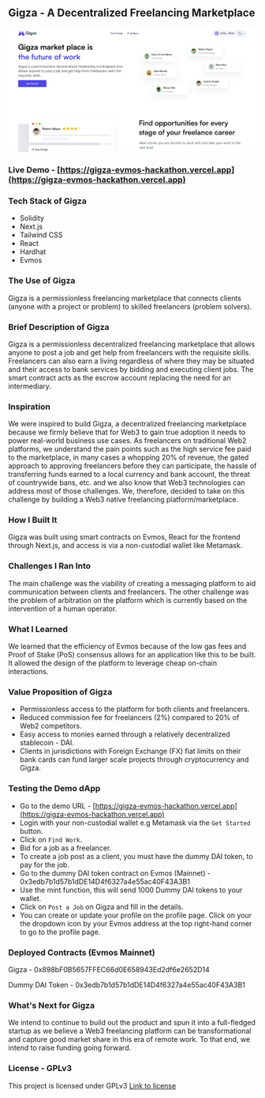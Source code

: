 ## Gigza - A Decentralized Freelancing Marketplace

![Gigza Homepage](gigza.png "Gigza Homepage")

### Live Demo - [https://gigza-evmos-hackathon.vercel.app](https://gigza-evmos-hackathon.vercel.app)

### Tech Stack of Gigza
* Solidity
* Next.js
* Tailwind CSS
* React
* Hardhat
* Evmos

### The Use of Gigza
Gigza is a permissionless freelancing marketplace that connects clients (anyone with a project or problem) to skilled freelancers (problem solvers).

### Brief Description of Gigza
Gigza is a permissionless decentralized freelancing marketplace that allows anyone to post a job and get help from freelancers with the requisite skills. Freelancers can also earn a living regardless of where they may be situated and their access to bank services by bidding and executing client jobs. The smart contract acts as the escrow account replacing the need for an intermediary.

### Inspiration
We were inspired to build Gigza, a decentralized freelancing marketplace because we firmly believe that for Web3 to gain true adoption it needs to power real-world business use cases. As freelancers on traditional Web2 platforms, we understand the pain points such as the high service fee paid to the marketplace, in many cases a whopping 20% of revenue, the gated approach to approving freelancers before they can participate, the hassle of transferring funds earned to a local currency and bank account, the threat of countrywide bans, etc. and we also know that Web3 technologies can address most of those challenges. We, therefore, decided to take on this challenge by building a Web3 native freelancing platform/marketplace.

### How I Built It
Gigza was built using smart contracts on Evmos, React for the frontend through Next.js, and access is via a non-custodial wallet like Metamask.

### Challenges I Ran Into
The main challenge was the viability of creating a messaging platform to aid communication between clients and freelancers. The other challenge was the problem of arbitration on the platform which is currently based on the intervention of a human operator.

### What I Learned
We learned that the efficiency of Evmos because of the low gas fees and Proof of Stake (PoS) consensus allows for an application like this to be built. It allowed the design of the platform to leverage cheap on-chain interactions.

### Value Proposition of Gigza
* Permissionless access to the platform for both clients and freelancers.
* Reduced commission fee for freelancers (2%) compared to 20% of Web2 competitors.
* Easy access to monies earned through a relatively decentralized stablecoin - DAI.
* Clients in jurisdictions with Foreign Exchange (FX) fiat limits on their bank cards can fund larger scale projects through cryptocurrency and Gigza.

### Testing the Demo dApp
* Go to the demo URL - [https://gigza-evmos-hackathon.vercel.app](https://gigza-evmos-hackathon.vercel.app)
* Login with your non-custodial wallet e.g Metamask via the `Get Started` button.
* Click on `Find Work`.
* Bid for a job as a freelancer.
* To create a job post as a client, you must have the dummy DAI token, to pay for the job.
* Go to the dummy DAI token contract on Evmos (Mainnet) - 0x3edb7b1d57b1dDE14D4f6327a4e55ac40F43A3B1
* Use the mint function, this will send 1000 Dummy DAI tokens to your wallet.
* Click on `Post a Job` on Gigza and fill in the details.
* You can create or update your profile on the profile page. Click on your the dropdown icon by your Evmos address at the top right-hand corner to go to the profile page.

### Deployed Contracts (Evmos Mainnet)
Gigza - 0x898bF0B5657FFEC66d0E658943Ed2df6e2652D14

Dummy DAI Token - 0x3edb7b1d57b1dDE14D4f6327a4e55ac40F43A3B1

### What's Next for Gigza
We intend to continue to build out the product and spun it into a full-fledged startup as we believe a Web3 freelancing platform can be transformational and capture good market share in this era of remote work. To that end, we intend to raise funding going forward.

### License - GPLv3
This project is licensed under GPLv3
[Link to license](https://github.com/bralnapp/gigza-evmos-hackathon/blob/main/gpl-3.0.txt)


